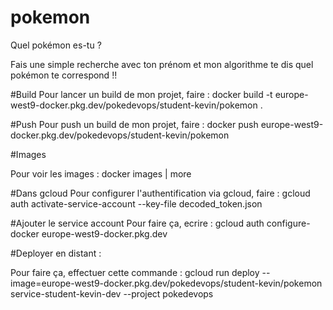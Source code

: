 # pokemon

Quel pokémon es-tu ?

Fais une simple recherche avec ton prénom et mon algorithme te dis quel pokémon te correspond !!

#Build
Pour lancer un build de mon projet, faire : docker build -t europe-west9-docker.pkg.dev/pokedevops/student-kevin/pokemon .

#Push
Pour push un build de mon projet, faire : docker push europe-west9-docker.pkg.dev/pokedevops/student-kevin/pokemon

#Images

Pour voir les images : docker images | more

#Dans gcloud
Pour configurer l'authentification via gcloud, faire : gcloud auth activate-service-account --key-file decoded_token.json

#Ajouter le service account
Pour faire ça, ecrire : gcloud auth configure-docker europe-west9-docker.pkg.dev

#Deployer en distant :

Pour faire ça, effectuer cette commande : gcloud run deploy --image=europe-west9-docker.pkg.dev/pokedevops/student-kevin/pokemon service-student-kevin-dev --project pokedevops
